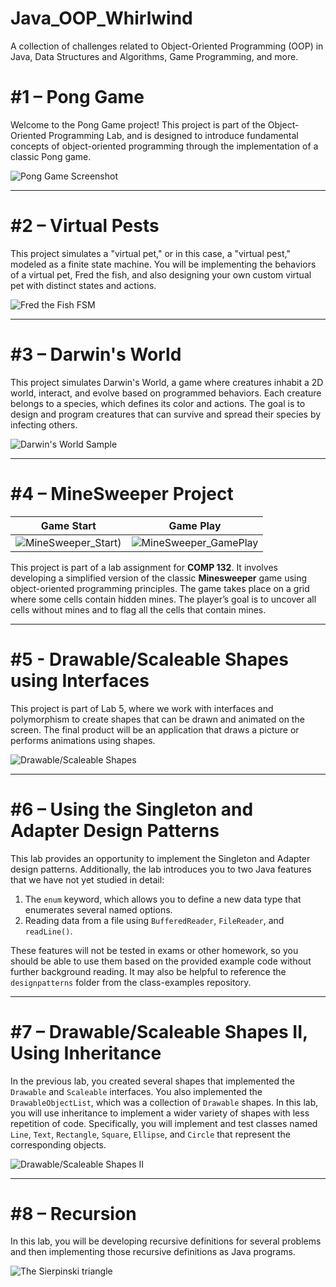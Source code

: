 # Java_OOP_Whirlwind

A collection of challenges related to Object-Oriented Programming (OOP) in Java, Data Structures and Algorithms, Game Programming, and more.

# #1 – Pong Game

Welcome to the Pong Game project! This project is part of the Object-Oriented Programming Lab, and is designed to introduce fundamental concepts of object-oriented programming through the implementation of a classic Pong game.

![Pong Game Screenshot](Pong_Game/img/image.png)

---

# #2 – Virtual Pests

This project simulates a "virtual pet," or in this case, a "virtual pest," modeled as a finite state machine. You will be implementing the behaviors of a virtual pet, Fred the fish, and also designing your own custom virtual pet with distinct states and actions.

![Fred the Fish FSM](Virtual_Pests/img/image.png)

---

# #3 – Darwin's World

This project simulates Darwin's World, a game where creatures inhabit a 2D world, interact, and evolve based on programmed behaviors. Each creature belongs to a species, which defines its color and actions. The goal is to design and program creatures that can survive and spread their species by infecting others.

![Darwin's World Sample](Darwin's_World/img/image.png)

---

# #4 – MineSweeper Project

Game Start             |  Game Play
:-------------------------:|:-------------------------:
![MineSweeper_Start)](MineSweeper/img/image.png)  |  ![MineSweeper_GamePlay](MineSweeper/img/image_2.png)

This project is part of a lab assignment for **COMP 132**. It involves developing a simplified version of the classic **Minesweeper** game using object-oriented programming principles. The game takes place on a grid where some cells contain hidden mines. The player’s goal is to uncover all cells without mines and to flag all the cells that contain mines.

---

# #5 - Drawable/Scaleable Shapes using Interfaces

This project is part of Lab 5, where we work with interfaces and polymorphism to create shapes that can be drawn and animated on the screen. The final product will be an application that draws a picture or performs animations using shapes.

![Drawable/Scaleable Shapes](lab05-annepham1512/img/image.png)

---

# #6 – Using the Singleton and Adapter Design Patterns

This lab provides an opportunity to implement the Singleton and Adapter design patterns. Additionally, the lab introduces you to two Java features that we have not yet studied in detail:
1. The `enum` keyword, which allows you to define a new data type that enumerates several named options.
2. Reading data from a file using `BufferedReader`, `FileReader`, and `readLine()`.

These features will not be tested in exams or other homework, so you should be able to use them based on the provided example code without further background reading. It may also be helpful to reference the `designpatterns` folder from the class-examples repository.

---

# #7 – Drawable/Scaleable Shapes II, Using Inheritance

In the previous lab, you created several shapes that implemented the `Drawable` and `Scaleable` interfaces. You also implemented the `DrawableObjectList`, which was a collection of `Drawable` shapes. In this lab, you will use inheritance to implement a wider variety of shapes with less repetition of code. Specifically, you will implement and test classes named `Line`, `Text`, `Rectangle`, `Square`, `Ellipse`, and `Circle` that represent the corresponding objects.

![Drawable/Scaleable Shapes II](lab-07-annepham1512/img/image.png)

---

# #8 – Recursion

In this lab, you will be developing recursive definitions for several problems and then implementing those recursive definitions as Java programs.

![The Sierpinski triangle](lab-08-annepham1512/img/image.png)